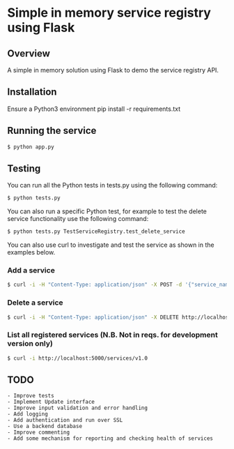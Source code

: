 # Simple in memory service registry using Flask 

## Overview
A simple in memory solution using Flask to demo the service registry API.

## Installation
Ensure a Python3 environment
pip install -r requirements.txt

## Running the service
```bash
$ python app.py
```

## Testing
You can run all the Python tests in tests.py using the following command: 

```bash
$ python tests.py
```

You can also run a specific Python test, for example to test the delete
service functionality use the following command:

```bash
$ python tests.py TestServiceRegistry.test_delete_service
```

You can also use curl to investigate and test the service as shown in the
examples below.

### Add a service 
```bash
$ curl -i -H "Content-Type: application/json" -X POST -d '{"service_name":"test2","service_version":"0.0.1"}' http://localhost:5000/services/v1.0
```

### Delete a service 
```bash
$ curl -i -H "Content-Type: application/json" -X DELETE http://localhost:5000/services/v1.0/test2
```

### List all registered services (N.B. Not in reqs. for development version only)
```bash
$ curl -i http://localhost:5000/services/v1.0
```
## TODO

    - Improve tests
    - Implement Update interface
    - Improve input validation and error handling
    - Add logging
    - Add authentication and run over SSL
    - Use a backend database
    - Improve commenting
    - Add some mechanism for reporting and checking health of services




